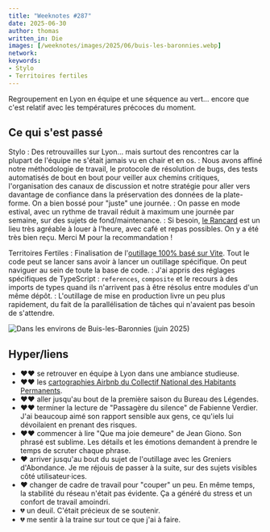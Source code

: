 ```yaml
---
title: "Weeknotes #287"
date: 2025-06-30
author: thomas
written_in: Die
images: [/weeknotes/images/2025/06/buis-les-baronnies.webp]
network:
keywords:
- Stylo
- Territoires fertiles
---
```


Regroupement en Lyon en équipe et une séquence au vert… encore que c'est relatif avec les températures précoces du moment.

<!--more-->

## Ce qui s'est passé

Stylo
: Des retrouvailles sur Lyon… mais surtout des rencontres car la plupart de l'équipe ne s'était jamais vu en chair et en os.
: Nous avons affiné notre méthodologie de travail, le protocole de résolution de bugs, des tests automatisés de bout en bout pour veiller aux chemins critiques, l'organisation des canaux de discussion et notre stratégie pour aller vers davantage de confiance dans la préservation des données de la plate-forme. On a bien bossé pour "juste" une journée.
: On passe en mode estival, avec un rythme de travail réduit à maximum une journée par semaine, sur des sujets de fond/maintenance.
: Si besoin, [le Rancard](https://lerancard.com/fr) est un lieu très agréable à louer à l'heure, avec café et repas possibles. On y a été très bien reçu. Merci M pour la recommandation !

Territoires Fertiles
: Finalisation de l'[outillage 100% basé sur Vite](https://framagit.org/lga/ui/-/merge_requests/1228). Tout le code peut se lancer sans avoir à lancer un outillage spécifique. On peut naviguer au sein de toute la base de code.
: J'ai appris des réglages spécifiques de TypeScript : `references`, `composite` et le recours à des imports de types quand ils n'arrivent pas à être résolus entre modules d'un même dépôt.
: L'outillage de mise en production livre un peu plus rapidement, du fait de la parallélisation de tâches qui n'avaient pas besoin de s'attendre.

![](/weeknotes/images/2025/06/buis-les-baronnies.webp "Dans les environs de Buis-les-Baronnies (juin 2025)")


## Hyper/liens

- <span aria-label="J'ai beaucoup aimé">❤️❤️</span> se retrouver en équipe à Lyon dans une ambiance studieuse.
- <span aria-label="J'ai beaucoup aimé">❤️❤️</span> les [cartographies Airbnb du Collectif National des Habitants Permanents](https://www.collectifcnhp.org/).
- <span aria-label="J'ai beaucoup aimé">❤️❤️</span> aller jusqu'au bout de la première saison du Bureau des Légendes.
- <span aria-label="J'ai beaucoup aimé">❤️❤️</span> terminer la lecture de "Passagère du silence" de Fabienne Verdier. J'ai beaucoup aimé son rapport sensible aux gens, ce qu'iels lui dévoilaient en prenant des risques.
- <span aria-label="J'ai beaucoup aimé">❤️❤️</span> commencer à lire "Que ma joie demeure" de Jean Giono. Son phrasé est sublime. Les détails et les émotions demandent à prendre le temps de scruter chaque phrase.
- <span aria-label="J'ai aimé">❤️</span> arriver jusqu'au bout du sujet de l'outillage avec les Greniers d'Abondance. Je me réjouis de passer à la suite, sur des sujets visibles côté utilisateur·ices.
- <span aria-label="J'ai aimé">❤️</span> changer de cadre de travail pour "couper" un peu. En même temps, la stabilité du réseau n'était pas évidente. Ça a généré du stress et un confort de travail amoindri.
- <span aria-label="J'ai eu de la peine avec">💔</span> un deuil. C'était précieux de se soutenir.
- <span aria-label="J'ai eu de la peine avec">💔</span> me sentir à la traine sur tout ce que j'ai à faire.